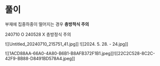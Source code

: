 # 풀이

부재에 집중하중이 떨어지는 경우 **층방적식 주의**

240710 O 
240528 X 층방정식 주의


![[Untitled_20240710_215751_41.jpg]]
![[2024. 5. 28. - 24.jpg]]



![[1ACD88AA-66A0-4A80-B6B1-B8AFB372F1B1.jpeg]]![[22C2C528-8C2C-42F9-BB88-D8491BD578A4.jpeg]]